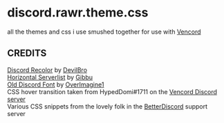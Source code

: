 # discord.rawr.theme.css
all the themes and css i use smushed together for use with [Vencord](https://github.com/Vendicated/Vencord)

## CREDITS
[Discord Recolor](https://github.com/mwittrien/BetterDiscordAddons/tree/master/Themes/DiscordRecolor) by [DevilBro](https://github.com/mwittrien)<br />
[Horizontal Serverlist](https://github.com/DiscordStyles/HorizontalServerList) by [Gibbu](https://github.com/Gibbu?tab=repositories)<br />
[Old Discord Font](https://github.com/Overimagine1/old-discord-font) by [OverImagine1](https://github.com/Overimagine1)<br />
CSS hover transition taken from HypedDomi#1711 on the [Vencord Discord server](https://discord.com/invite/D9uwnFnqmd)<br />
Various CSS snippets from the lovely folk in the [BetterDiscord](https://discord.com/invite/0Tmfo5ZbORCRqbAd) support server